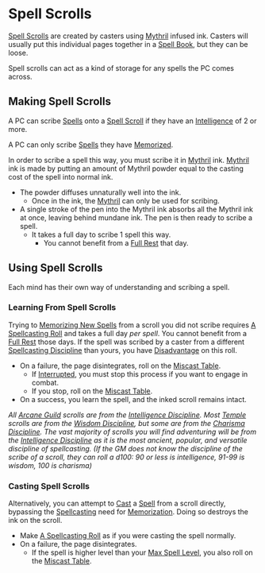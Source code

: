 # Spell Scrolls

[Spell Scrolls](Spell%20Scrolls.md) are created by casters using [Mythril](../Mythril.md) infused ink. Casters will usually put this individual pages together in a [Spell Book](../../Items/Individual%20Item%20Cards/Gear/100%20Coins/Blank%20Book.md), but they can be loose.

Spell scrolls can act as a kind of storage for any spells the PC comes across.

## Making Spell Scrolls

A PC can scribe [Spells](Spells.md) onto a [Spell Scroll](Spell%20Scrolls.md) if they have an [Intelligence](../../Player%20Characters/Chosen%20Statistics/Intelligence.md) of 2 or more.

A PC can only scribe [Spells](Spells.md) they have [Memorized](Spell%20Memorization.md).

In order to scribe a spell this way, you must scribe it in [Mythril](../Mythril.md) ink. [Mythril](../Mythril.md) ink is made by putting an amount of Mythril powder equal to the casting cost of the spell into normal ink.

- The powder diffuses unnaturally well into the ink.
	- Once in the ink, the [Mythril](../Mythril.md) can only be used for scribing.
- A single stroke of the pen into the Mythril ink absorbs all the Mythril ink at once, leaving behind mundane ink. The pen is then ready to scribe a spell.
	- It takes a full day to scribe 1 spell this way.
		- You cannot benefit from a [Full Rest](../../Game%20Procedures/Resting.md#Full%20Rest) that day.

## Using Spell Scrolls

Each mind has their own way of understanding and scribing a spell.

### Learning From Spell Scrolls

Trying to [Memorizing New Spells](Spell%20Memorization.md#Memorizing%20New%20Spells%20(Learning)) from a scroll you did not scribe requires [A Spellcasting Roll](Spellcasting.md#The%20Spellcasting%20Roll) and takes a full day *per spell*. You cannot benefit from a [Full Rest](../../Game%20Procedures/Resting.md#Full%20Rest) those days. If the spell was scribed by a caster from a different [Spellcasting Discipline](The%20Spellcasting%20Disciplines/Spellcasting%20Disciplines.md) than yours, you have [Disadvantage](../../Game%20Procedures/Dice%20Rolls/Disadvantage.md) on this roll.

- On a failure, the page disintegrates, roll on the [Miscast Table](Miscast%20Tables/!Miscast%20Tables.md).
	- If [Interrupted](../../Game%20Procedures/Resting.md#Interruption), you must stop this process if you want to engage in combat.
	- If you stop, roll on the [Miscast Table](Miscast%20Tables/!Miscast%20Tables.md).
- On a success, you learn the spell, and the inked scroll remains intact.

*All [Arcane Guild](../../Economy/Detailed%20Prices/Relevant%20Prices/Arcane%20Guild.md) scrolls are from the [Intelligence Discipline](The%20Spellcasting%20Disciplines/Intelligence%20Discipline.md). Most [Temple](../../Economy/Detailed%20Prices/Relevant%20Prices/Holy%20Temple.md) scrolls are from the [Wisdom Discipline](The%20Spellcasting%20Disciplines/Wisdom%20Discipline.md), but some are from the [Charisma Discipline](The%20Spellcasting%20Disciplines/Charisma%20Discipline.md). The vast majority of scrolls you will find adventuring will be from the [Intelligence Discipline](The%20Spellcasting%20Disciplines/Intelligence%20Discipline.md) as it is the most ancient, popular, and versatile discipline of spellcasting. (If the GM does not know the discipline of the scribe of a scroll, they can roll a d100: 90 or less is intelligence, 91-99 is wisdom, 100 is charisma)*

### Casting Spell Scrolls

Alternatively, you can attempt to [Cast](Spellcasting.md) a [Spell](Spells.md) from a scroll directly, bypassing the [Spellcasting](Spellcasting.md) need for [Memorization](Spell%20Memorization.md). Doing so destroys the ink on the scroll.

- Make [A Spellcasting Roll](Spellcasting.md#The%20Spellcasting%20Roll) as if you were casting the spell normally.
- On a failure, the page disintegrates.
	- If the spell is higher level than your [Max Spell Level](../Spells/Spell%20Level.md#Max%20Spell%20Level), you also roll on the [Miscast Table](Miscast%20Tables/!Miscast%20Tables.md).
